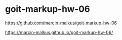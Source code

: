 # goit-markup-hw-06

https://github.com/marcin-malkus/goit-markup-hw-06

https://marcin-malkus.github.io/goit-markup-hw-06/

